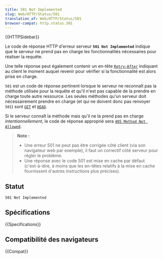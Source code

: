 ```yaml
---
title: 501 Not Implemented
slug: Web/HTTP/Status/501
translation_of: Web/HTTP/Status/501
browser-compat: http.status.501
---
```

{{HTTPSidebar}}

Le code de réponse HTTP d'erreur serveur **`501 Not Implemented`** indique que le serveur ne prend pas en charge les fonctionnalités nécessaires pour réaliser la requête.

Une telle réponse peut également contenir un en-tête [`Retry-After`](/fr/docs/Web/HTTP/Headers/Retry-After) indiquant au client le moment auquel revenir pour vérifier si la fonctionnalité est alors prise en charge.

`501` est un code de réponse pertinent lorsque le serveur ne reconnaît pas la méthode utilisée pour la requête et qu'il n'est pas capable de la prendre en charge toute autre ressource. Les seules méthodes qu'un serveur doit nécessairement prendre en charge (et qui ne doivent donc pas renvoyer `501`) sont [`GET`](/fr/docs/Web/HTTP/Methods/GET) et [`HEAD`](/fr/docs/Web/HTTP/Methods/HEAD).

Si le serveur connaît la méthode mais qu'il ne la prend pas en charge *intentionnellement*, le code de réponse approprié sera [`405 Method Not Allowed`](/fr/docs/Web/HTTP/Status/405).

> **Note :**
>
> - Une erreur 501 ne peut pas être corrigée côté client (via son navigateur web par exemple), il faut un correctif côté serveur pour régler le problème.
> - Une réponse avec le code 501 est mise en cache par défaut (c'est-à-dire, à moins que les en-têtes relatifs à la mise en cache fournissent d'autres instructions plus précises).

## Statut

```
501 Not Implemented
```

## Spécifications

{{Specifications}}

## Compatibilité des navigateurs

{{Compat}}
